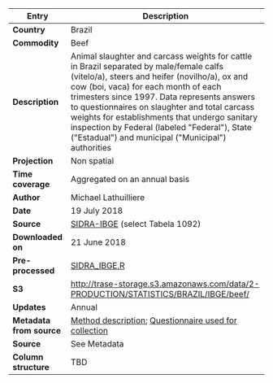 | Entry | Description |
|---|--- |
|**Country**| Brazil |
|**Commodity**| Beef |
|**Description**| Animal slaughter and carcass weights for cattle in Brazil separated by male/female calfs (vitelo/a), steers and heifer (novilho/a), ox and cow (boi, vaca) for each month of each trimesters since 1997. Data represents answers to questionnaires on slaughter and total carcass weights for establishments that undergo sanitary inspection by Federal (labeled "Federal"), State ("Estadual") and municipal ("Municipal") authorities |
|**Projection**| Non spatial |
|**Time coverage**| Aggregated on an annual basis |
|**Author**| Michael Lathuilliere |
|**Date**| 19 July 2018 |
|**Source**| [SIDRA-IBGE](https://sidra.ibge.gov.br) (select Tabela 1092) |
|**Downloaded on**| 21 June 2018 |
|**Pre-processed**| [SIDRA_IBGE.R](https://github.com/sei-international/TRASE/blob/laura-s3inventory/process/s3inventory/process_production/IBGE/SIDRA_IBGE.R) |
|**S3**|  http://trase-storage.s3.amazonaws.com/data/2-PRODUCTION/STATISTICS/BRAZIL/IBGE/beef/ |
|**Updates**| Annual |
|**Metadata from source**| [Method description](https://metadados.ibge.gov.br/consulta/estatisticos/operacoes-estatisticas/AX/2017/0/4); [Questionnaire used for collection](https://biblioteca.ibge.gov.br/visualizacao/instrumentos_de_coleta/doc3148.pdf)|
|**Source**| See Metadata |
|**Column structure**| TBD |
